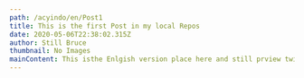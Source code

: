 ```yaml
---
path: /acyindo/en/Post1
title: This is the first Post in my local Repos
date: 2020-05-06T22:38:02.315Z
author: Still Bruce
thumbnail: No Images
mainContent: This isthe Enlgish version place here and still prview twice
---
```

